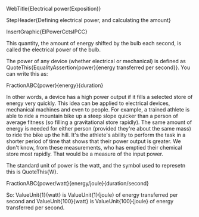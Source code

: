 WebTitle{Electrical power(Exposition)}

StepHeader{Defining electrical power, and calculating the amount}

InsertGraphic{ElPowerCctsIPCC}

This quantity, the amount of energy shifted by the bulb each second, is called the electrical power of the bulb.

The power of any device (whether electrical or mechanical) is defined as QuoteThis{EqualityAssertion{power}{energy transferred per second}}. You can write this as:

FractionABC{power}{energy}{duration}

In other words, a device has a high power output if it fills a selected store of energy very quickly. This idea can be applied to electrical devices, mechanical machines and even to people. For example, a trained athlete is able to ride a mountain bike up a steep slope quicker than a person of average fitness (so filling a gravitational store rapidly). The same amount of energy is needed for either person (provided they're about the same mass) to ride the bike up the hill. It's the athlete's ability to perform the task in a shorter period of time that shows that their power output is greater. We don't know, from these measurements, who has emptied their chemical store most rapidly. That would be a measure of the input power.

The standard unit of power is the watt, and the symbol used to represetn this is QuoteThis{W}.

FractionABC{power/watt}{energy/joule}{duration/second}

So: ValueUnit{1}{watt} is ValueUnit{1}{joule} of energy transferred per second and ValueUnit{100}{watt} is ValueUnit{100}{joule} of energy transferred per second.

